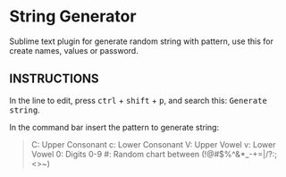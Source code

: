 # String Generator #
Sublime text plugin for generate random string with pattern, use this for create names, values or password.

## INSTRUCTIONS ##
In the line to edit, press <kbd>ctrl</kbd> + <kbd>shift</kbd> + <kbd>p</kbd>, and search this: <kbd>Generate string</kbd>.

In the command bar insert the pattern to generate string:

>C: Upper Consonant
>c: Lower Consonant
>V: Upper Vowel
>v: Lower Vowel
>0: Digits 0-9
>#: Random chart between (!@#$%^&*_-+=|/?:;<>~)

